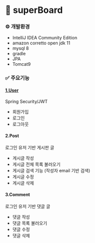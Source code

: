 # 🚀 superBoard


### ⚙️ 개발환경
- IntelliJ IDEA Community Edition
- amazon corretto open jdk 11
- mysql 8
- gradle
- JPA
- Tomcat9


### ✅ 주요기능

#### [1.User](https://github.com/younssue/superBoard/tree/main/src/main/java/com/Super/Board/user)
Spring Security/JWT 
- 회원가입
- 로그인
- 로그아웃

#### 2.Post
로그인 유저 기반 게시판 글
- 게시글 작성
- 게시글 전체 목록 불러오기 
- 게시글 검색 기능 (작성자 email 기반 검색)
- 게시글 수정
- 게시글 삭제

#### 3.Comment
로그인 유저 기반 댓글 글
- 댓글 작성
- 댓글 목록 불러오기 
- 댓글 수정
- 댓글 삭제
